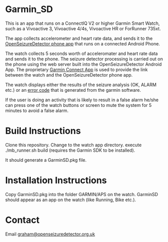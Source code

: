 Garmin_SD
=========

This is an app that runs on a ConnectIQ V2 or higher Garmin Smart Watch,
such as a Vivoactive 3, Vivoactive 4/4s, Vivoactive HR or ForRunner 735xt.

The app collects accelerometer and heart rate data, and sends it to the 
[OpenSeizureDetector phone app](https://github.com/OpenSeizureDetector/Android_Pebble_SD) that runs on a connected Android Phone.

The watch collects 5 seconds worth of acceleromater and heart rate data
and sends it to the phone.   The seizure detector processing is carried out
on the phone using the web server built into the OpenSeizureDetector Android 
App.  The proprietary [Garmin Connect App](https://play.google.com/store/apps/details?id=com.garmin.android.apps.connectmobile&hl=en_GB) is used to provide the link between the watch and the OpenSeizureDetector phone app.

The watch displays either the results of the seizure analysis (OK, ALARM etc.) or an [error code](https://developer.garmin.com/connect-iq/api-docs/Toybox/Communications.html) that is generated from the garmin software.

If the user is doing an activity that is likely to result in a false alarm he/she can press one of the watch buttons or screen to mute the system for 5 minutes to avoid a false alarm.

# Build Instructions
Clone this repository.
Change to the watch app directory.
execute ./mb_runner.sh build   (requires the Garmin SDK to be installed).

It should generate a GarminSD.pkg file.


# Installation Instructions
Copy GarminSD.pkg into the folder GARMIN/APS on the watch.   GarminSD should appear as an app on the watch (like Running, Bike etc.).

# Contact
Email graham@openseizuredetector.org.uk 


   
   

